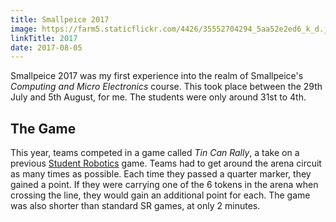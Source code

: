 ```yaml
---
title: Smallpeice 2017
image: https://farm5.staticflickr.com/4426/35552704294_5aa52e2ed6_k_d.jpg
linkTitle: 2017
date: 2017-08-05
---
```


Smallpeice 2017 was my first experience into the realm of Smallpeice's _Computing and Micro Electronics_ course. This took place between the 29th July and 5th August, for me. The students were only around 31st to 4th.

## The Game 

This year, teams competed in a game called _Tin Can Rally_, a take on a previous [Student Robotics](/robotics) game. Teams had to get around the arena circuit as many times as possible. Each time they passed a quarter marker, they gained a point. If they were carrying one of the 6 tokens in the arena when crossing the line, they would gain an additional point for each. The game was also shorter than standard SR games, at only 2 minutes.   

